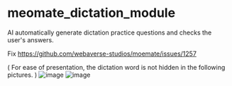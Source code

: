 # meomate_dictation_module
AI automatically generate dictation practice questions and checks the user's answers.

Fix https://github.com/webaverse-studios/moemate/issues/1257

( For ease of presentation, the dictation word is not hidden in the following pictures. )
![image](https://github.com/webaverse-studios/meomate_dictation_module/assets/10785634/191da337-726b-4fa5-883c-699b4884a413)
![image](https://github.com/webaverse-studios/meomate_dictation_module/assets/10785634/6b4d7154-f815-499d-975c-3080fb73fdd0)


